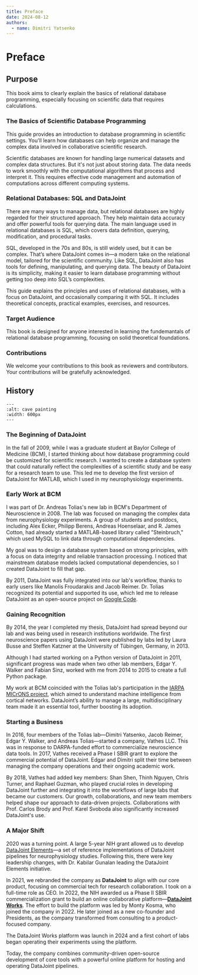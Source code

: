 ```yaml
---
title: Preface
date: 2024-08-12
authors:
  - name: Dimitri Yatsenko
---
```


# Preface

## Purpose
This book aims to clearly explain the basics of relational database programming, especially focusing on scientific data that requires calculations.

### The Basics of Scientific Database Programming
This guide provides an introduction to database programming in scientific settings. You'll learn how databases can help organize and manage the complex data involved in collaborative scientific research.

Scientific databases are known for handling large numerical datasets and complex data structures. But it's not just about storing data. The data needs to work smoothly with the computational algorithms that process and interpret it. This requires effective code management and automation of computations across different computing systems.

### Relational Databases: SQL and DataJoint
There are many ways to manage data, but relational databases are highly regarded for their structured approach. They help maintain data accuracy and offer powerful tools for querying data. The main language used in relational databases is SQL, which covers data definition, querying, modification, and procedural tasks.

SQL, developed in the 70s and 80s, is still widely used, but it can be complex. That’s where DataJoint comes in—a modern take on the relational model, tailored for the scientific community. Like SQL, DataJoint also has tools for defining, manipulating, and querying data. The beauty of DataJoint is its simplicity, making it easier to learn database programming without getting too deep into SQL’s complexities.

This guide explains the principles and uses of relational databases, with a focus on DataJoint, and occasionally comparing it with SQL. It includes theoretical concepts, practical examples, exercises, and resources.

### Target Audience
This book is designed for anyone interested in learning the fundemantals  of relational database programming, focusing on solid theoretical foundations. 

### Contributions
We welcome your contributions to this book as reviewers and contributors.
Your contributions will be gratefully acknowledged.


## History 

```{image} ./images/cave-art.jpg
---
:alt: cave painting
:width: 600px
---
```

### The Beginning of DataJoint
In the fall of 2009, while I was a graduate student at Baylor College of Medicine (BCM), I started thinking about how database programming could be customized for scientific research. I wanted to create a database system that could naturally reflect the complexities of a scientific study and be easy for a research team to use. This led me to develop the first version of DataJoint for MATLAB, which I used in my neurophysiology experiments.

### Early Work at BCM
I was part of Dr. Andreas Tolias's new lab in BCM's Department of Neuroscience in 2008. The lab was focused on managing the complex data from neurophysiology experiments. A group of students and postdocs, including Alex Ecker, Philipp Berens, Andreas Hoenselaar, and R. James Cotton, had already started a MATLAB-based library called "Steinbruch," which used MySQL to link data through computational dependencies.

My goal was to design a database system based on strong principles, with a focus on data integrity and reliable transaction processing. I noticed that mainstream database models lacked computational dependencies, so I created DataJoint to fill that gap.

By 2011, DataJoint was fully integrated into our lab's workflow, thanks to early users like Manolis Froudarakis and Jacob Reimer. Dr. Tolias recognized its potential and supported its use, which led me to release DataJoint as an open-source project on [Google Code](https://code.google.com/archive/p/datajoint/).

### Gaining Recognition
By 2014, the year I completed my thesis, DataJoint had spread beyond our lab and was being used in research institutions worldwide. The first neuroscience papers using DataJoint were published by labs led by Laura Busse and Steffen Katzner at the University of Tübingen, Germany, in 2013.

Although I had started working on a Python version of DataJoint in 2011, significant progress was made when two other lab members, Edgar Y. Walker and Fabian Sinz, worked with me from 2014 to 2015 to create a full Python package.

My work at BCM coincided with the Tolias lab's participation in the [IARPA MICrONS project](https://www.iarpa.gov/research-programs/microns), which aimed to understand machine intelligence from cortical networks. DataJoint’s ability to manage a large, multidisciplinary team made it an essential tool, further boosting its adoption.

### Starting a Business
In 2016, four members of the Tolias lab—Dimitri Yatsenko, Jacob Reimer, Edgar Y. Walker, and Andreas Tolias—started a company,  Vathes LLC. This was in response to DARPA-funded effort to commercialize neuroscience data tools. In 2017, Vathes received a Phase I SBIR grant to explore the commercial potential of DataJoint. Edgar and Dimitri split their time between managing the company operations and their ongoing academic work.

By 2018, Vathes had added key members: Shan Shen, Thinh Nguyen, Chris Turner, and Raphael Guzman, who played crucial roles in developing DataJoint further and integrating it into the workflows of large labs that became our customers. Our growth, collaborations, and new team members helped shape our approach to data-driven projects. Collaborations with Prof. Carlos Brody and Prof. Karel Svoboda also significantly increased DataJoint's use.

### A Major Shift
2020 was a turning point. A large 5-year NIH grant allowed us to develop [DataJoint Elements](https://datajoint.com/docs/elements)—a set of reference implementations of DataJoint pipelines for neurophysiology studies. Following this, there were key leadership changes, with Dr. Kabilar Gunalan leading the DataJoint Elements initiative.

In 2021, we rebranded the company as **DataJoint** to align with our core product, focusing on commercial tech for research collaboration. I took on a full-time role as CEO. 
In 2022, the NIH awarded us a Phase II SBIR commercialization grant to build an online collaborative platform—[**DataJoint Works**](https://works.datajoint.com).
The effort to build the platform was led by Monty Kosma, who joined the company in 2022. 
He later joined as a new co-founder and Presidents, as the company transformed from consulting to a product-focused company.

The DataJoint Works platform was launch in 2024 and a first cohort of labs began operating their experiments using the platform.

Today, the company combines community-driven open-source development of core tools with a powerful online platform for hosting and operating DataJoint pipelines.

